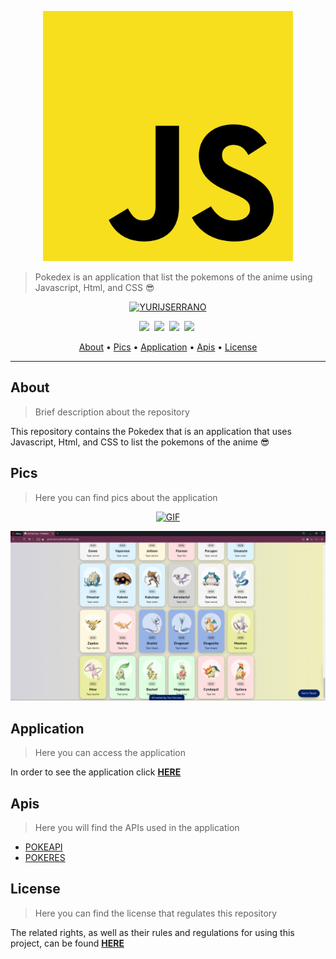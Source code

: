 <p align="center">
	<a target="_blank" href="https://github.com/yurijserrano/Pokedex"><img src="https://raw.githubusercontent.com/yurijserrano/Pokedex/4abb8d82e0c59ada3813fb399c1689603e9652d0/Logo/javascript.svg" width="400" height="400" alt="Javascript" /></a>
</p>


> Pokedex is an application that list the pokemons of the anime using Javascript, Html, and CSS :sunglasses:


<p align="center">
	<a target="_blank" href="https://github.com/yurijserrano"><img src="https://img.shields.io/badge/CREATED%20BY-YURIJSERRANO-black?style=for-the-badge" alt="YURIJSERRANO" /></a>
</p>

<p align="center">
  <a target="_blank" href="#pics"><img src="https://img.shields.io/badge/PICS-green?style=for-the-badge&color=2196F3" /></a>&nbsp;
  <a target="_blank"href="#application"><img src="https://img.shields.io/badge/APPLICATION-orange?style=for-the-badge&color=00796B" /></a>&nbsp;
  <a target="_blank" href="#apis"><img src="https://img.shields.io/badge/APIS-orange?style=for-the-badge&color=4CAF50" /></a>&nbsp;
  <a target="_blank" href="https://github.com/yurijserrano/Pokedex/blob/master/LICENSE.md"><img src="https://img.shields.io/badge/LICENSE-orange?style=for-the-badge&color=e53935" /></a>&nbsp;
</p>


<p align="center">
  <a href="#about">About</a> •
  <a href="#pics">Pics</a> •
  <a href="#application">Application</a> •
  <a href="#apis">Apis</a> •
  <a href="#license">License</a>
</p>


---

## About

> Brief description about the repository

This repository contains the Pokedex that is an application that uses Javascript, Html, and CSS to list the pokemons of the anime :sunglasses:


## Pics

> Here you can find pics about the application

<p align="center">
	<a target="_blank" href="https://github.com/yurijserrano/Pokedex"><img src="https://github.com/yurijserrano/Pokedex/blob/master/assets/application_workflow.gif?raw=true" alt="GIF" /></a>
</p>

<p align="center">
	<a target="_blank" href="https://github.com/yurijserrano/Pokedex"><img src="https://raw.githubusercontent.com/yurijserrano/Pokedex/master/assets/application.png" alt="IMAGE" /></a>
</p>


## Application

> Here you can access the application

In order to see the application click **[HERE](https://yjsserrano-pokedex.netlify.app/)**


## Apis

> Here you will find the APIs used in the application

- [POKEAPI](https://pokeapi.co/)
- [POKERES](https://pokeres.bastionbot.org/images/pokemon/1.png)


## License

> Here you can find the license that regulates this repository

The related rights, as well as their rules and regulations for using this project, can be found **[HERE](https://github.com/yurijserrano/Pokedex/blob/master/LICENSE.md)**



